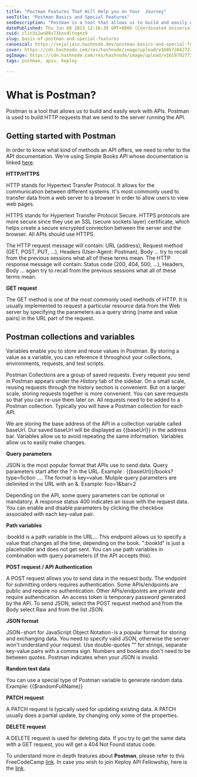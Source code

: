 ```yaml
---
title: "Postman Features That Will Help you on Your  Journey"
seoTitle: "Postman Basics and Special Features"
seoDescription: "Postman is a tool that allows us to build and easily work with APIs. Postman is used to build HTTP requests that we send to the server running the API..."
datePublished: Thu Jun 08 2023 12:16:39 GMT+0000 (Coordinated Universal Time)
cuid: clin3s2wn08s73knvdltngez9
slug: basis-of-postman-and-special-features
canonical: https://sejaljain.hashnode.dev/postman-basics-and-special-features
cover: https://cdn.hashnode.com/res/hashnode/image/upload/v1686728427211/efcb6ab4-8102-495e-a13f-39e5205de61a.png
ogImage: https://cdn.hashnode.com/res/hashnode/image/upload/v1659702772202/AAvyqdiju.png
tags: postman, apis, keploy

---
```


# **What is Postman?**

Postman is a tool that allows us to build and easily work with APIs. Postman is used to build HTTP requests that we send to the server running the API.

## **Getting started with Postman**

In order to know what kind of methods an API offers, we need to refer to the API documentation. We're using Simple Books API whose documentation is linked [here](https://github.com/vdespa/introduction-to-postman-course/blob/main/simple-books-api.md).

**HTTP/HTTPS**

HTTP stands for Hypertext Transfer Protocol. It allows for the communication between different systems. It's most commonly used to transfer data from a web server to a browser in order to allow users to view web pages.

HTTPS stands for Hypertext Transfer Protocol Secure. HTTPS protocols are more secure since they use an SSL (secure sockets layer) certificate, which helps create a secure encrypted connection between the server and the browser. All APIs should use HTTPS.

The HTTP request message will contain: URL (address), Request method (GET, POST, PUT, …), Headers (User-Agent: Postman), Body … try to recall from the previous sessions what all of these terms mean. The HTTP response message will contain: Status code (200, 404, 500, …), Headers, Body … again try to recall from the previous sessions what all of these terms mean.

**GET request**

The GET method is one of the most commonly used methods of HTTP. It is usually implemented to request a particular resource data from the Web server by specifying the parameters as a query string (name and value pairs) in the URL part of the request.

## **Postman collections and variables**

Variables enable you to store and reuse values in Postman. By storing a value as a variable, you can reference it throughout your collections, environments, requests, and test scripts.

Postman Collections are a group of saved requests. Every request you send in Postman appears under the *History* tab of the sidebar. On a small scale, reusing requests through the history section is convenient. But on a larger scale, storing requests together is more convenient. You can save requests so that you can re-use them later on. All requests need to be added to a Postman collection. Typically you will have a Postman collection for each API.

We are storing the base address of the API in a collection variable called baseUrl. Our saved baseUrl will be displayed as {{baseUrl}} in the address bar. Variables allow us to avoid repeating the same information. Variables allow us to easily make changes.

**Query parameters**

JSON is the most popular format that APIs use to send data. Query parameters start after the ? in the URL. Example : {{baseUrl}}/books?type=fiction …. The format is key=value. Muliple query parameters are delimited in the URL with an &. Example: foo=1&bar=2

Depending on the API, some query parameters can be optional or mandatory. A response status 400 indicates an issue with the request data. You can enable and disable parameters by clicking the checkbox associated with each key-value pair.

**Path variables**

:bookId is a path variable in the URL… This endpoint allows us to specify a value that changes all the time, depending on the book. ":bookId" is just a placeholder and does not get sent. You can use path variables in combination with query parameters (if the API accepts this).

**POST request / API Authentication**

A POST request allows you to send data in the request body. The endpoint for submitting orders requires authentication. Some APIs/endpoints are public and require no authentication. Other APIs/endpoints are private and require authentication. An access token is temporary password generated by the API. To send JSON, select the POST request method and from the Body select Raw and from the list JSON.

**JSON format**

JSON - short for JavaScript Object Notation - is a popular format for storing and exchanging data. You need to specify valid JSON, otherwise the server won't understand your request. Use double-quotes "" for strings, separate key-value pairs with a comma sign. Numbers and booleans don't need to be between quotes. Postman indicates when your JSON is invalid.

**Random test data**

You can use a special type of Postman variable to generate random data. Example: {{$randomFullName}}

**PATCH request**

A PATCH request is typically used for updating existing data. A PATCH usually does a partial update, by changing only some of the properties.

**DELETE request**

A DELETE request is used for deleting data. If you try to get the same data with a GET request, you will get a 404 Not Found status code.

To understand more in depth features about **Postman**, please refer to this FreeCodeCamp [link](https://github.com/vdespa/introduction-to-postman-course/blob/main/course-notes.md). In case you wish to join Keploy API Fellowship, here is the [link](https://fellowship.keploy.io/).